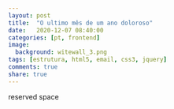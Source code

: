 ```yaml
---
layout: post
title:  "O ultimo mês de um ano doloroso"
date:   2020-12-07 08:40:00
categories: [pt, frontend]
image:
  background: witewall_3.png
tags: [estrutura, html5, email, css3, jquery]
comments: true
share: true
---
```

reserved space
